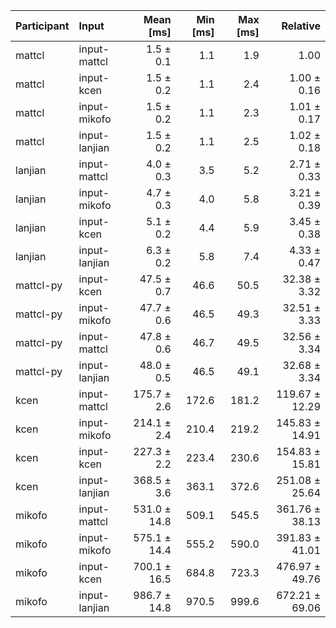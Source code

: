 | Participant | Input | Mean [ms] | Min [ms] | Max [ms] | Relative |
|:---|:---|---:|---:|---:|---:|
| mattcl | input-mattcl | 1.5 ± 0.1 | 1.1 | 1.9 | 1.00 |
| mattcl | input-kcen | 1.5 ± 0.2 | 1.1 | 2.4 | 1.00 ± 0.16 |
| mattcl | input-mikofo | 1.5 ± 0.2 | 1.1 | 2.3 | 1.01 ± 0.17 |
| mattcl | input-lanjian | 1.5 ± 0.2 | 1.1 | 2.5 | 1.02 ± 0.18 |
| lanjian | input-mattcl | 4.0 ± 0.3 | 3.5 | 5.2 | 2.71 ± 0.33 |
| lanjian | input-mikofo | 4.7 ± 0.3 | 4.0 | 5.8 | 3.21 ± 0.39 |
| lanjian | input-kcen | 5.1 ± 0.2 | 4.4 | 5.9 | 3.45 ± 0.38 |
| lanjian | input-lanjian | 6.3 ± 0.2 | 5.8 | 7.4 | 4.33 ± 0.47 |
| mattcl-py | input-kcen | 47.5 ± 0.7 | 46.6 | 50.5 | 32.38 ± 3.32 |
| mattcl-py | input-mikofo | 47.7 ± 0.6 | 46.5 | 49.3 | 32.51 ± 3.33 |
| mattcl-py | input-mattcl | 47.8 ± 0.6 | 46.7 | 49.5 | 32.56 ± 3.34 |
| mattcl-py | input-lanjian | 48.0 ± 0.5 | 46.5 | 49.1 | 32.68 ± 3.34 |
| kcen | input-mattcl | 175.7 ± 2.6 | 172.6 | 181.2 | 119.67 ± 12.29 |
| kcen | input-mikofo | 214.1 ± 2.4 | 210.4 | 219.2 | 145.83 ± 14.91 |
| kcen | input-kcen | 227.3 ± 2.2 | 223.4 | 230.6 | 154.83 ± 15.81 |
| kcen | input-lanjian | 368.5 ± 3.6 | 363.1 | 372.6 | 251.08 ± 25.64 |
| mikofo | input-mattcl | 531.0 ± 14.8 | 509.1 | 545.5 | 361.76 ± 38.13 |
| mikofo | input-mikofo | 575.1 ± 14.4 | 555.2 | 590.0 | 391.83 ± 41.01 |
| mikofo | input-kcen | 700.1 ± 16.5 | 684.8 | 723.3 | 476.97 ± 49.76 |
| mikofo | input-lanjian | 986.7 ± 14.8 | 970.5 | 999.6 | 672.21 ± 69.06 |
